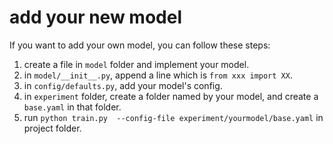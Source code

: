 # add your new model
If you want to add your own model, you can follow these steps:
1. create a file in `model` folder and implement your model.
2. in `model/__init__.py`, append a line which is `from xxx import XX`.
3. in `config/defaults.py`, add your model's config.
4. in  `experiment` folder, create a folder named by your model, and create a `base.yaml` in that folder.
5. run `python train.py  --config-file experiment/yourmodel/base.yaml` in project folder.

